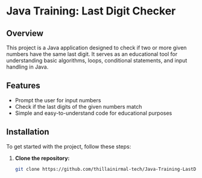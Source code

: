 # Java Training: Last Digit Checker

## Overview
This project is a Java application designed to check if two or more given numbers have the same last digit. It serves as an educational tool for understanding basic algorithms, loops, conditional statements, and input handling in Java.

## Features
- Prompt the user for input numbers
- Check if the last digits of the given numbers match
- Simple and easy-to-understand code for educational purposes

## Installation
To get started with the project, follow these steps:

1. **Clone the repository:**
   ```sh
   git clone https://github.com/thillainirmal-tech/Java-Training-LastDigitChecker.git

